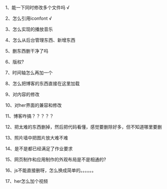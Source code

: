 1、能一下同时修改多个文件吗  √

2、怎么引用iconfont          √

3、怎么实现的播放音乐

4、怎么从后台管理东西、新增东西

5、删东西删干净了吗

6、版权?

7、时间轴怎么再加一个

8、怎么把博客的东西直接在这里加载

9、对内容的修改

10、对her界面的兼容和修改           

11、博客咋搞？？？？？

12、把太难的东西删掉，然后把代码看懂，感觉要删除好多，但不知道哪里要删

13、照片墙中把图片放大难不难

14、是不是都已经满足了作业要求

15、网页制作和应用制作的外观布局是不是相通的?

16、js不能直接删呀，怎么换成简单的。。。。。。

17、her怎么加个视频
